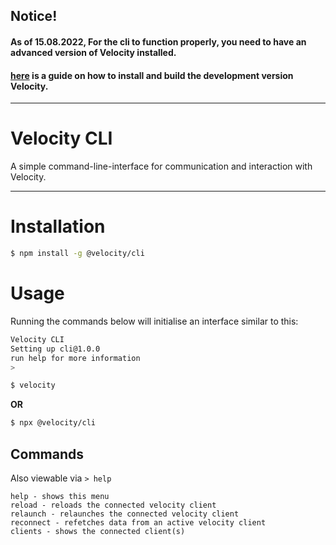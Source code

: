 ## Notice!
#### As of 15.08.2022, For the cli to function properly, you need to have an advanced version of Velocity installed.
#### [here]() is a guide on how to install and build the **development** version Velocity.

---

# Velocity CLI
A simple command-line-interface for communication and interaction with Velocity.

---

# Installation
```bash
$ npm install -g @velocity/cli
```

# Usage
Running the commands below will initialise an interface similar to this:

```bash
Velocity CLI 
Setting up cli@1.0.0
run help for more information
> 
```

```bash
$ velocity
```
**OR**
```bash
$ npx @velocity/cli
```

## Commands
Also viewable via `> help`
```
help - shows this menu
reload - reloads the connected velocity client
relaunch - relaunches the connected velocity client
reconnect - refetches data from an active velocity client
clients - shows the connected client(s)
```

